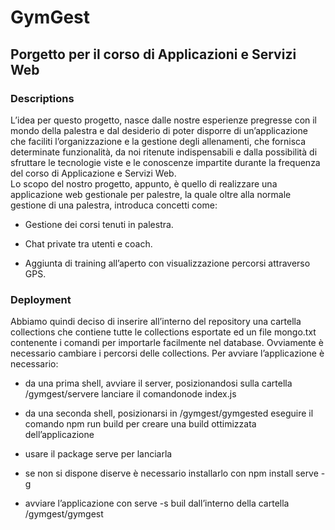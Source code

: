 # GymGest
## Porgetto per il corso di Applicazioni e Servizi Web

### Descriptions
L’idea per questo progetto, nasce dalle nostre esperienze pregresse con il mondo della palestra e dal desiderio di poter disporre di un’applicazione che faciliti 
l’organizzazione e la gestione degli allenamenti, che fornisca determinate funzionalità, da noi ritenute indispensabili e dalla possibilità di sfruttare le tecnologie viste
e le conoscenze impartite durante la frequenza del corso di Applicazione e Servizi Web.  
Lo scopo del nostro progetto, appunto, è quello di realizzare una applicazione web gestionale per palestre, la quale oltre alla normale gestione di una palestra,
introduca concetti come:

- Gestione dei corsi tenuti in palestra.
+ Chat private tra utenti e coach.
* Aggiunta di training all’aperto con visualizzazione percorsi attraverso GPS.

### Deployment
Abbiamo quindi deciso di inserire all’interno del repository una cartella collections che contiene tutte le collections esportate ed un file mongo.txt contenente i comandi
per importarle facilmente nel database. Ovviamente è necessario cambiare i percorsi delle collections. 
Per avviare l’applicazione è necessario:
- da una prima shell, avviare il server, posizionandosi sulla cartella /gymgest/servere lanciare il comandonode index.js
+ da una seconda shell, posizionarsi in /gymgest/gymgested eseguire il comando npm run build per creare una build ottimizzata dell’applicazione
* usare il package serve per lanciarla
- se non si dispone diserve è necessario installarlo con npm install serve -g
+ avviare l’applicazione con serve -s buil dall’interno della cartella /gymgest/gymgest
